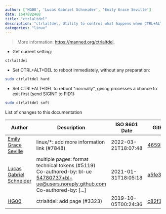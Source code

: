 ```yaml
---
author: ['HG00', 'Lucas Gabriel Schneider', 'Emily Grace Seville']
date: 1647882468
title: "ctrlaltdel"
description: "ctrlaltdel, Utility to control what happens when CTRL+ALT+DEL is pressed."
categories: "linux"
---
```

> More information: <https://manned.org/ctrlaltdel>.

- Get current setting:

```bash
ctrlaltdel
```

- Set CTRL+ALT+DEL to reboot immediately, without any preparation:

```bash
sudo ctrlaltdel hard
```

- Set CTRL+ALT+DEL to reboot "normally", giving processes a chance to exit first (send SIGINT to PID1):

```bash
sudo ctrlaltdel soft
```
List of changes to this documentation


Author | Description | ISO 8601 Date | GitHub link
------|-----|-----|-----
[Emily Grace Seville](mailto:emilyseville7cf@gmail.com) | linux/*: add more information link (#7848) | 2022-03-21T18:07:48 | [4659bcb243ac](https://github.com/tldr-pages/tldr/commit/4659bcb243ac572c9e0c95117097801f1e62bda4)
[Lucas Gabriel Schneider](mailto:casdpa@gmail.com) | multiple pages: format technical tokens (#5119) Co-authored-by: bl-ue <54780737+bl-ue@users.noreply.github.com> Co-authored-by: [...] | 2021-01-31T18:05:18 | [a5fe31bc47ae](https://github.com/tldr-pages/tldr/commit/a5fe31bc47aece3efa5e66b52b3cf384f27d5d72)
[HG00](mailto:HG00@users.noreply.github.com) | ctrlaltdel: add page (#3323) | 2019-10-05T00:24:36 | [c82f1e5497d2](https://github.com/tldr-pages/tldr/commit/c82f1e5497d26799b88b9837fe976e4424158347)

